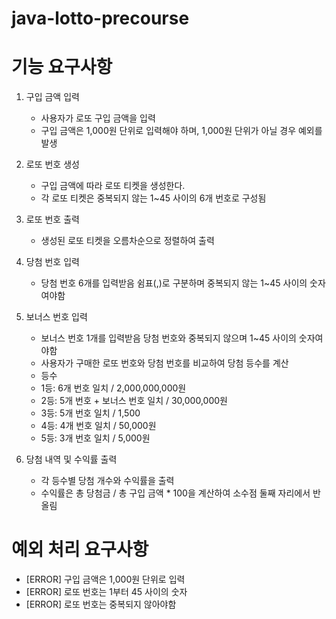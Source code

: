 # java-lotto-precourse
# 기능 요구사항

1. 구입 금액 입력 
   - 사용자가 로또 구입 금액을 입력 
   - 구입 금액은 1,000원 단위로 입력해야 하며, 1,000원 단위가 아닐 경우 예외를 발생 

2. 로또 번호 생성
   - 구입 금액에 따라 로또 티켓을 생성한다.
   - 각 로또 티켓은 중복되지 않는 1~45 사이의 6개 번호로 구성됨 

3. 로또 번호 출력
   - 생성된 로또 티켓을 오름차순으로 정렬하여 출력

4. 당첨 번호 입력
   - 당첨 번호 6개를 입력받음 쉼표(,)로 구분하며 중복되지 않는 1~45 사이의 숫자여야함

5. 보너스 번호 입력
   - 보너스 번호 1개를 입력받음 당첨 번호와 중복되지 않으며 1~45 사이의 숫자여야함
   - 사용자가 구매한 로또 번호와 당첨 번호를 비교하여 당첨 등수를 계산
   - 등수
    - 1등: 6개 번호 일치 / 2,000,000,000원
    - 2등: 5개 번호 + 보너스 번호 일치 / 30,000,000원
    - 3등: 5개 번호 일치 / 1,500
    - 4등: 4개 번호 일치 / 50,000원
    - 5등: 3개 번호 일치 / 5,000원

6. 당첨 내역 및 수익률 출력
   - 각 등수별 당첨 개수와 수익률을 출력 
   - 수익률은 총 당첨금 / 총 구입 금액 * 100을 계산하여 소수점 둘째 자리에서 반올림

# 예외 처리 요구사항
- [ERROR] 구입 금액은 1,000원 단위로 입력
- [ERROR] 로또 번호는 1부터 45 사이의 숫자
- [ERROR] 로또 번호는 중복되지 않아야함 
